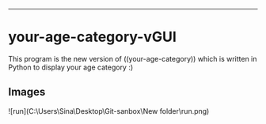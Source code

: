 ---
# your-age-category-vGUI 

This program is the new version of ((your-age-category)) which is written in Python to display your age category :)



## Images
![run](C:\Users\Sina\Desktop\Git-sanbox\New folder\run.png)